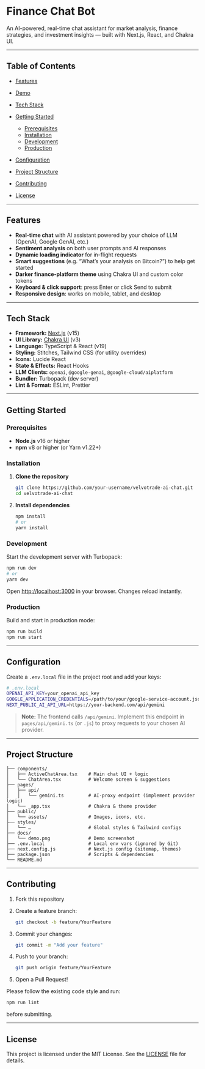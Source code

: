 # Finance Chat Bot

An AI-powered, real-time chat assistant for market analysis, finance strategies, and investment insights — built with Next.js, React, and Chakra UI.

---

## Table of Contents

* [Features](#features)
* [Demo](#demo)
* [Tech Stack](#tech-stack)
* [Getting Started](#getting-started)

  * [Prerequisites](#prerequisites)
  * [Installation](#installation)
  * [Development](#development)
  * [Production](#production)
* [Configuration](#configuration)
* [Project Structure](#project-structure)
* [Contributing](#contributing)
* [License](#license)

---

## Features

* **Real-time chat** with AI assistant powered by your choice of LLM (OpenAI, Google GenAI, etc.)
* **Sentiment analysis** on both user prompts and AI responses
* **Dynamic loading indicator** for in-flight requests
* **Smart suggestions** (e.g. “What’s your analysis on Bitcoin?”) to help get started
* **Darker finance-platform theme** using Chakra UI and custom color tokens
* **Keyboard & click support**: press Enter or click Send to submit
* **Responsive design**: works on mobile, tablet, and desktop

---


## Tech Stack

* **Framework:** [Next.js](https://nextjs.org/) (v15)
* **UI Library:** [Chakra UI](https://chakra-ui.com/) (v3)
* **Language:** TypeScript & React (v19)
* **Styling:** Stitches, Tailwind CSS (for utility overrides)
* **Icons:** Lucide React
* **State & Effects:** React Hooks
* **LLM Clients:** `openai`, `@google-genai`, `@google-cloud/aiplatform`
* **Bundler:** Turbopack (dev server)
* **Lint & Format:** ESLint, Prettier

---

## Getting Started

### Prerequisites

* **Node.js** v16 or higher
* **npm** v8 or higher (or Yarn v1.22+)

### Installation

1. **Clone the repository**

   ```bash
   git clone https://github.com/your-username/velvotrade-ai-chat.git
   cd velvotrade-ai-chat
   ```
2. **Install dependencies**

   ```bash
   npm install
   # or
   yarn install
   ```

### Development

Start the development server with Turbopack:

```bash
npm run dev
# or
yarn dev
```

Open [http://localhost:3000](http://localhost:3000) in your browser. Changes reload instantly.

### Production

Build and start in production mode:

```bash
npm run build
npm run start
```

---

## Configuration

Create a `.env.local` file in the project root and add your keys:

```bash
# .env.local
OPENAI_API_KEY=your_openai_api_key
GOOGLE_APPLICATION_CREDENTIALS=/path/to/your/google-service-account.json
NEXT_PUBLIC_AI_API_URL=https://your-backend.com/api/gemini
```

> **Note:** The frontend calls `/api/gemini`. Implement this endpoint in `pages/api/gemini.ts` (or `.js`) to proxy requests to your chosen AI provider.

---

## Project Structure

```
├── components/
│   ├── ActiveChatArea.tsx    # Main chat UI + logic
│   └── ChatArea.tsx          # Welcome screen & suggestions
├── pages/
│   ├── api/
│   │   └── gemini.ts         # AI-proxy endpoint (implement provider logic)
│   └── _app.tsx              # Chakra & theme provider
├── public/
│   └── assets/               # Images, icons, etc.
├── styles/
│   └── …                     # Global styles & Tailwind configs
├── docs/
│   └── demo.png              # Demo screenshot
├── .env.local                # Local env vars (ignored by Git)
├── next.config.js            # Next.js config (sitemap, themes)
├── package.json              # Scripts & dependencies
└── README.md
```

---

## Contributing

1. Fork this repository
2. Create a feature branch:

   ```bash
   git checkout -b feature/YourFeature
   ```
3. Commit your changes:

   ```bash
   git commit -m "Add your feature"
   ```
4. Push to your branch:

   ```bash
   git push origin feature/YourFeature
   ```
5. Open a Pull Request!

Please follow the existing code style and run:

```bash
npm run lint
```

before submitting.

---

## License

This project is licensed under the MIT License. See the [LICENSE](LICENSE) file for details.

